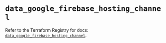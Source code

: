 # `data_google_firebase_hosting_channel`

Refer to the Terraform Registry for docs: [`data_google_firebase_hosting_channel`](https://registry.terraform.io/providers/hashicorp/google-beta/6.5.0/docs/data-sources/google_firebase_hosting_channel).
